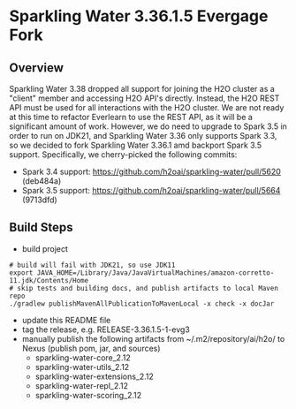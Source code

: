 # Sparkling Water 3.36.1.5 Evergage Fork

## Overview

Sparkling Water 3.38 dropped all support for joining the H2O cluster as a "client" member and accessing H2O API's directly. Instead, the H2O REST API must be used for all interactions with the H2O cluster. We are not ready at this time to refactor Everlearn to use the REST API, as it will be a significant amount of work. However, we do need to upgrade to Spark 3.5 in order to run on JDK21, and Sparkling Water 3.36 only supports Spark 3.3, so we decided to fork Sparkling Water 3.36.1 amd backport Spark 3.5 support. Specifically, we cherry-picked the following commits:

* Spark 3.4 support: https://github.com/h2oai/sparkling-water/pull/5620 (deb484a)
* Spark 3.5 support: https://github.com/h2oai/sparkling-water/pull/5664 (9713dfd)

## Build Steps

* build project
```
# build will fail with JDK21, so use JDK11
export JAVA_HOME=/Library/Java/JavaVirtualMachines/amazon-corretto-11.jdk/Contents/Home
# skip tests and building docs, and publish artifacts to local Maven repo
./gradlew publishMavenAllPublicationToMavenLocal -x check -x docJar
```
* update this README file
* tag the release, e.g. RELEASE-3.36.1.5-1-evg3 
* manually publish the following artifacts from ~/.m2/repository/ai/h2o/ to Nexus (publish pom, jar, and sources)
  * sparkling-water-core_2.12
  * sparkling-water-utils_2.12
  * sparkling-water-extensions_2.12
  * sparkling-water-repl_2.12
  * sparkling-water-scoring_2.12

